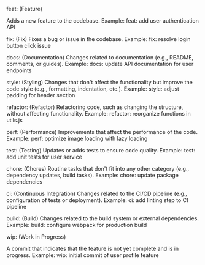 feat: (Feature)

Adds a new feature to the codebase.
Example: feat: add user authentication API

fix: (Fix)
Fixes a bug or issue in the codebase.
Example: fix: resolve login button click issue

docs: (Documentation)
Changes related to documentation (e.g., README, comments, or guides).
Example: docs: update API documentation for user endpoints

style: (Styling)
Changes that don't affect the functionality but improve the code style (e.g., formatting, indentation, etc.).
Example: style: adjust padding for header section

refactor: (Refactor)
Refactoring code, such as changing the structure, without affecting functionality.
Example: refactor: reorganize functions in utils.js

perf: (Performance)
Improvements that affect the performance of the code.
Example: perf: optimize image loading with lazy loading

test: (Testing)
Updates or adds tests to ensure code quality.
Example: test: add unit tests for user service

chore: (Chores)
Routine tasks that don't fit into any other category (e.g., dependency updates, build tasks).
Example: chore: update package dependencies

ci: (Continuous Integration)
Changes related to the CI/CD pipeline (e.g., configuration of tests or deployment).
Example: ci: add linting step to CI pipeline

build: (Build)
Changes related to the build system or external dependencies.
Example: build: configure webpack for production build

wip: (Work in Progress)

A commit that indicates that the feature is not yet complete and is in progress.
Example: wip: initial commit of user profile feature